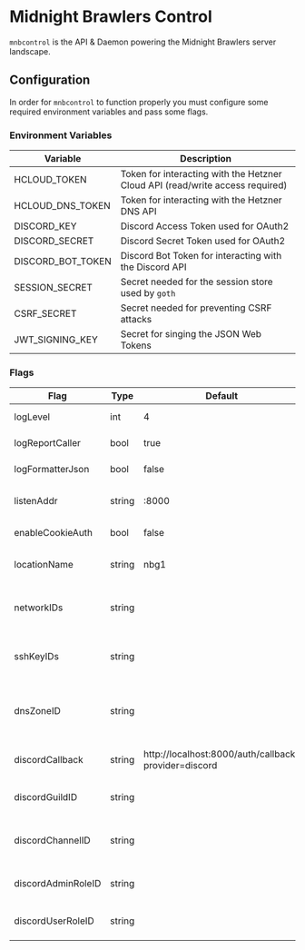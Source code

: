 # Midnight Brawlers Control

`mnbcontrol` is the API & Daemon powering the Midnight Brawlers
server landscape.

## Configuration

In order for `mnbcontrol` to function properly you must configure some
required environment variables and pass some flags.

### Environment Variables 

| Variable          | Description
| ---               | ---
| HCLOUD_TOKEN      | Token for interacting with the Hetzner Cloud API (read/write access required)
| HCLOUD_DNS_TOKEN  | Token for interacting with the Hetzner DNS API
| DISCORD_KEY       | Discord Access Token used for OAuth2
| DISCORD_SECRET    | Discord Secret Token used for OAuth2
| DISCORD_BOT_TOKEN | Discord Bot Token for interacting with the Discord API
| SESSION_SECRET    | Secret needed for the session store used by `goth`
| CSRF_SECRET       | Secret needed for preventing CSRF attacks
| JWT_SIGNING_KEY   | Secret for singing the JSON Web Tokens

### Flags

| Flag               | Type   | Default                                              | Description
| ---                | ---    | ---                                                  | ---
| logLevel           | int    | 4                                                    | log level (0-6)
| logReportCaller    | bool   | true                                                 | log report caller
| logFormatterJson   | bool   | false                                                | log formatter json
| listenAddr         | string | :8000                                                | http server listen address
| enableCookieAuth   | bool   | false                                                | set cookie after login
| locationName       | string | nbg1                                                 | Hetzner location name
| networkIDs         | string |                                                      | comma separated list of network ids
| sshKeyIDs          | string |                                                      | comma separated list if ssh key ids
| dnsZoneID          | string |                                                      | dns zone id, can be empty for disabling dns support
| discordCallback    | string | http://localhost:8000/auth/callback?provider=discord | discord oauth callback url
| discordGuildID     | string |                                                      | discord guild id for authorization
| discordChannelID   | string |                                                      | discord channel id for user interaction
| discordAdminRoleID | string |                                                      | discord role id for admin authorization
| discordUserRoleID  | string |                                                      | discord role id for user authorization